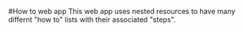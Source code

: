 #How to web app
This web app uses nested resources to have many differnt "how to" lists with their associated "steps".

